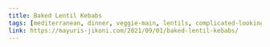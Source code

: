 ```yaml
---
title: Baked Lentil Kebabs
tags: [mediterranean, dinner, veggie-main, lentils, complicated-looking, to-try]
link: https://mayuris-jikoni.com/2021/09/01/baked-lentil-kebabs/
---
```

